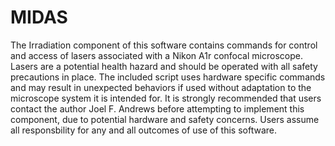 # MIDAS
The Irradiation component of this software contains commands for control and access of lasers associated with a Nikon A1r confocal microscope. Lasers are a potential health hazard and should be operated with all safety precautions in place.  The included script uses hardware specific commands and may result in unexpected behaviors if used without adaptation to the microscope system it is intended for.  It is strongly recommended that users contact the author Joel F. Andrews before attempting to implement this component, due to potential hardware and safety concerns. Users assume all responsbility for any and all outcomes of use of this software.
